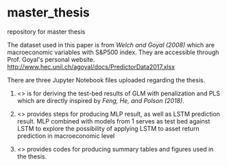 # master_thesis
repository for master thesis

The dataset used in this paper is from *Welch and Goyal (2008)* which are macroeconomic variables with S&P500 index.
They are accessible through Prof. Goyal's personal website. <http://www.hec.unil.ch/agoyal/docs/PredictorData2017.xlsx>

There are three Jupyter Notebook files uploaded regarding the thesis.

1. <> is for deriving the test-bed results of GLM with penalization and PLS which are directly inspired by 
*Feng, He, and Polson (2018)*.

2. <> provides steps for producing MLP result, as well as LSTM prediction result. MLP combined with models from 1 
serves as test bed against LSTM to explore the possibility of applying LSTM to asset return prediction in macroeconomic level

3. <> provides codes for producing summary tables and figures used in the thesis.
